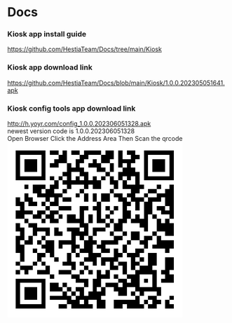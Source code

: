 # Docs

### Kiosk app install guide
https://github.com/HestiaTeam/Docs/tree/main/Kiosk

### Kiosk app download link
https://github.com/HestiaTeam/Docs/blob/main/Kiosk/1.0.0.202305051641.apk

### Kiosk config tools app download link
http://h.yoyr.com/config_1.0.0.202306051328.apk  
newest version code is 1.0.0.202306051328  
Open Browser Click the Address Area Then Scan the qrcode  
![](https://github.com/HestiaTeam/Docs/blob/main/Kiosk/http___h.yoyr.com_config_1.0.0.202306051328.apk.png?raw=true)

